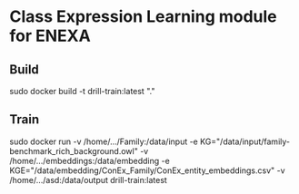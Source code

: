 # Class Expression Learning module for ENEXA
## Build
sudo docker build -t drill-train:latest "."

## Train
sudo docker run -v /home/.../Family:/data/input -e KG="/data/input/family-benchmark_rich_background.owl" -v /home/.../embeddings:/data/embedding -e KGE="/data/embedding/ConEx_Family/ConEx_entity_embeddings.csv" -v /home/.../asd:/data/output drill-train:latest
